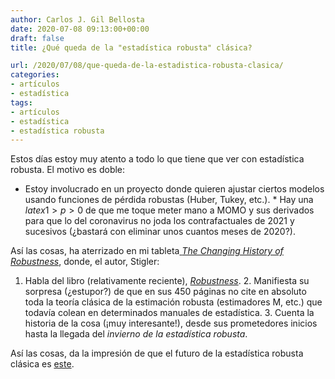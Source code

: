 ```yaml
---
author: Carlos J. Gil Bellosta
date: 2020-07-08 09:13:00+00:00
draft: false
title: ¿Qué queda de la "estadística robusta" clásica?

url: /2020/07/08/que-queda-de-la-estadistica-robusta-clasica/
categories:
- artículos
- estadística
tags:
- artículos
- estadística
- estadística robusta
---
```





Estos días estoy muy atento a todo lo que tiene que ver con estadística robusta. El motivo es doble:





  * Estoy involucrado en un proyecto donde quieren ajustar ciertos modelos usando funciones de pérdida robustas (Huber, Tukey, etc.).  * Hay una $latex 1 > p > 0$ de que me toque meter mano a MOMO y sus derivados para que lo del coronavirus no joda los contrafactuales de 2021 y sucesivos (¿bastará con eliminar unos cuantos meses de 2020?).





Así las cosas, ha aterrizado en mi tableta[ _The Changing History of Robustness_](https://www.tandfonline.com/doi/abs/10.1198/tast.2010.10159), donde, el autor, Stigler:





  1. Habla del libro (relativamente reciente), _[Robustness](https://press.princeton.edu/books/paperback/9780691170978/robustness)_.  2. Manifiesta su sorpresa (¿estupor?) de que en sus 450 páginas no cite en absoluto toda la teoría clásica de la estimación robusta (estimadores M, etc.) que todavía colean en determinados manuales de estadística.  3. Cuenta la historia de la cosa (¡muy interesante!), desde sus prometedores inicios hasta la llegada del _invierno de la estadística robusta_.





Así las cosas, da la impresión de que el futuro de la estadística robusta clásica es [este](https://www.statslife.org.uk/history-of-stats-science/2972-statistical-dinosaurs-and-other-creatures).









